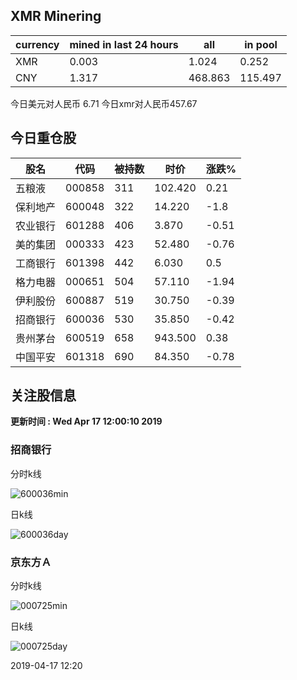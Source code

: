 ## XMR Minering

|currency|mined in last 24 hours|all|in pool|
|---|---|---|---|
|XMR|0.003|1.024|0.252|
|CNY|1.317|468.863|115.497|

今日美元对人民币 6.71	今日xmr对人民币457.67


## 今日重仓股 

|股名|代码|被持数|时价|涨跌%|
|---|---|---|---|---|
|五粮液|000858|311|102.420|0.21|
|保利地产|600048|322|14.220|-1.8|
|农业银行|601288|406|3.870|-0.51|
|美的集团|000333|423|52.480|-0.76|
|工商银行|601398|442|6.030|0.5|
|格力电器|000651|504|57.110|-1.94|
|伊利股份|600887|519|30.750|-0.39|
|招商银行|600036|530|35.850|-0.42|
|贵州茅台|600519|658|943.500|0.38|
|中国平安|601318|690|84.350|-0.78|

## 关注股信息
**更新时间 : Wed Apr 17 12:00:10 2019**
### 招商银行 
分时k线

![600036min](http://image.sinajs.cn/newchart/min/n/sh600036.gif)

日k线

![600036day](http://image.sinajs.cn/newchart/daily/n/sh600036.gif)

### 京东方Ａ 
分时k线

![000725min](http://image.sinajs.cn/newchart/min/n/sz000725.gif)

日k线

![000725day](http://image.sinajs.cn/newchart/daily/n/sz000725.gif)

2019-04-17 12:20